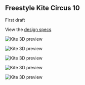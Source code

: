 
## Freestyle Kite Circus 10
First draft 

View the [design specs](https://github.com/wingworks/Circus-10/blob/master/Circus-10.kite) 

![Kite 3D preview](https://github.com/wingworks/Circus-10/blob/master/quad_view.png)  

![Kite 3D preview](https://github.com/wingworks/Circus-10/blob/master/Circus-10_perspective.png)  

![Kite 3D preview](https://github.com/wingworks/Circus-10/blob/master/Circus-10_front.png)

![Kite 3D preview](https://github.com/wingworks/Circus-10/blob/master/Circus-10_bottom.png)

![Kite 3D preview](https://github.com/wingworks/Circus-10/blob/master/Circus-10_right.png)


